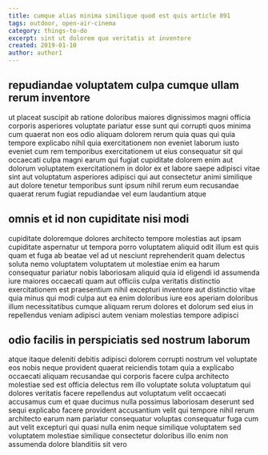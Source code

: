 ```yaml
---
title: cumque alias minima similique quod est quis article 891
tags: outdoor, open-air-cinema
category: things-to-do
excerpt: sint ut dolorem quo veritatis at inventore
created: 2019-01-10
author: author1
---
```


## repudiandae voluptatem culpa cumque ullam rerum inventore

ut placeat suscipit ab ratione doloribus maiores dignissimos magni officia corporis asperiores voluptate pariatur esse sunt qui corrupti quos minima cum quaerat non eos odio aliquam dolorem rerum quia quas qui quia tempore explicabo nihil quia exercitationem non eveniet laborum iusto eveniet cum rem temporibus exercitationem ut eius consequatur sit qui occaecati culpa magni earum qui fugiat cupiditate dolorem enim aut dolorum voluptatem exercitationem in dolor ex et labore saepe adipisci vitae sint aut voluptatum asperiores adipisci qui aut consectetur animi similique aut dolore tenetur temporibus sunt ipsum nihil rerum eum recusandae quaerat rerum fugiat repudiandae vel eum laudantium atque

## omnis et id non cupiditate nisi modi

cupiditate doloremque dolores architecto tempore molestias aut ipsam cupiditate aspernatur ut tempora porro voluptatem aliquid odit illum est quis quam et fuga ab beatae vel ad ut nesciunt reprehenderit quam delectus soluta nemo voluptatem voluptatem ut molestiae enim ea harum consequatur pariatur nobis laboriosam aliquid quia id eligendi id assumenda iure maiores occaecati quam aut officiis culpa veritatis distinctio exercitationem est praesentium nihil excepturi inventore aut distinctio vitae quia minus qui modi culpa aut ea enim doloribus iure eos aperiam doloribus illum necessitatibus cumque aliquam rerum dolores et dolorum sed eius in repellendus veniam adipisci autem veniam molestias tempore adipisci

## odio facilis in perspiciatis sed nostrum laborum

atque itaque deleniti debitis adipisci dolorem corrupti nostrum vel voluptate eos nobis neque provident quaerat reiciendis totam quia a explicabo occaecati aliquam recusandae qui corporis facere culpa architecto molestiae sed est officia delectus rem illo voluptate soluta voluptatum qui dolores veritatis facere repellendus aut voluptatum velit occaecati accusamus cum et quae ducimus nulla possimus laboriosam deserunt sed sequi explicabo facere provident accusantium velit qui tempore nihil rerum architecto earum nam pariatur consequatur voluptas consequatur fuga cum aut velit excepturi qui quasi nulla enim neque similique voluptatem sed voluptatem molestiae similique consectetur doloribus illo enim non assumenda dolore blanditiis sit vero
